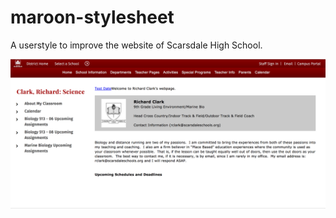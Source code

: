 # maroon-stylesheet

A userstyle to improve the website of Scarsdale High School.

![Screenshot](screenshot.png)
